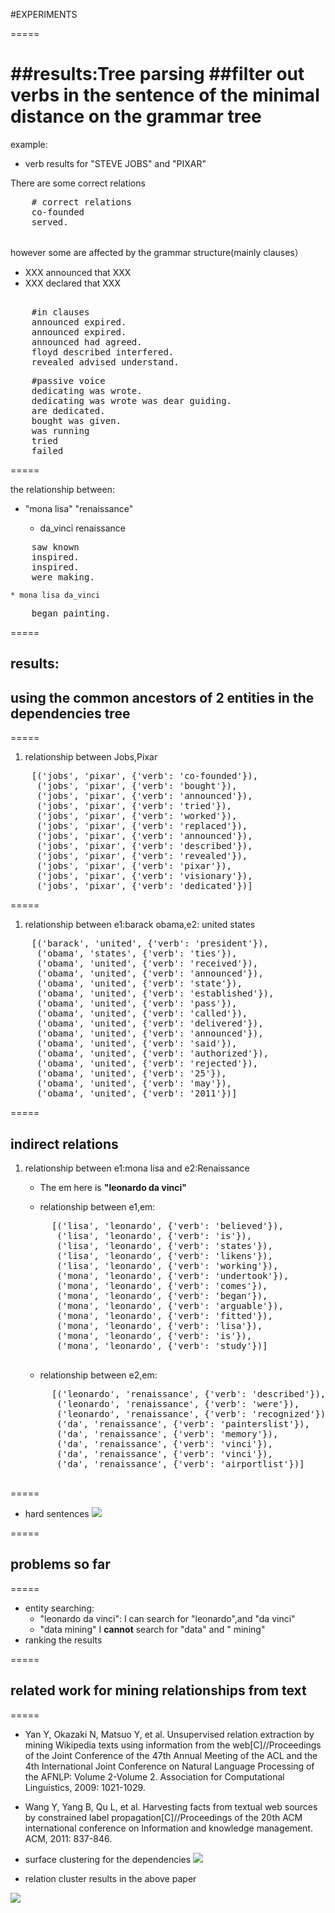 #EXPERIMENTS

=====

##results:Tree parsing
##filter out verbs in the sentence of the minimal distance on the grammar tree
=====
example:

* verb results for "STEVE JOBS" and "PIXAR"

There are some correct relations

<pre>
	# correct relations
	co-founded
	served.
	
</pre>	


however some are affected by the grammar structure(mainly clauses） 

* XXX announced that XXX
* XXX declared that XXX


<pre>	
	#in clauses
	announced expired.
	announced expired.
	announced had agreed.
	floyd described interfered.
	revealed advised understand.
</pre>	

<pre>
	#passive voice
	dedicating was wrote.
	dedicating was wrote was dear guiding.
	are dedicated.
	bought was given.
	was running 
	tried
	failed 
</pre>

=====

the relationship between:
* "mona lisa" "renaissance"

	* da_vinci renaissance
	
<pre>
	saw known
	inspired.
	inspired.
	were making.
</pre>
	
	* mona lisa da_vinci
	
<pre>
	began painting.
</pre>



=====

## results: 
## using the common ancestors of 2 entities in the dependencies tree
 
=====


1. relationship between Jobs,Pixar

<pre>
	[('jobs', 'pixar', {'verb': 'co-founded'}),
	 ('jobs', 'pixar', {'verb': 'bought'}),
	 ('jobs', 'pixar', {'verb': 'announced'}),
	 ('jobs', 'pixar', {'verb': 'tried'}),
	 ('jobs', 'pixar', {'verb': 'worked'}),
	 ('jobs', 'pixar', {'verb': 'replaced'}),
	 ('jobs', 'pixar', {'verb': 'announced'}),
	 ('jobs', 'pixar', {'verb': 'described'}),
	 ('jobs', 'pixar', {'verb': 'revealed'}),
	 ('jobs', 'pixar', {'verb': 'pixar'}),
	 ('jobs', 'pixar', {'verb': 'visionary'}),
	 ('jobs', 'pixar', {'verb': 'dedicated'})]
</pre>

=====

1. relationship between e1:barack obama,e2: united states

<pre>
	[('barack', 'united', {'verb': 'president'}),
	 ('obama', 'states', {'verb': 'ties'}),
	 ('obama', 'united', {'verb': 'received'}),
	 ('obama', 'united', {'verb': 'announced'}),
	 ('obama', 'united', {'verb': 'state'}),
	 ('obama', 'united', {'verb': 'established'}),
	 ('obama', 'united', {'verb': 'pass'}),
	 ('obama', 'united', {'verb': 'called'}),
	 ('obama', 'united', {'verb': 'delivered'}),
	 ('obama', 'united', {'verb': 'announced'}),
	 ('obama', 'united', {'verb': 'said'}),
	 ('obama', 'united', {'verb': 'authorized'}),
	 ('obama', 'united', {'verb': 'rejected'}),
	 ('obama', 'united', {'verb': '25'}),
	 ('obama', 'united', {'verb': 'may'}),
	 ('obama', 'united', {'verb': '2011'})]
</pre>


=====

## indirect relations

1. relationship between e1:mona lisa and e2:Renaissance
    
	* The em here is **"leonardo da vinci"**
	 
	* relationship between e1,em:
	<pre>
		[('lisa', 'leonardo', {'verb': 'believed'}),
		 ('lisa', 'leonardo', {'verb': 'is'}),
		 ('lisa', 'leonardo', {'verb': 'states'}),
		 ('lisa', 'leonardo', {'verb': 'likens'}),
		 ('lisa', 'leonardo', {'verb': 'working'}),
		 ('mona', 'leonardo', {'verb': 'undertook'}),
		 ('mona', 'leonardo', {'verb': 'comes'}),
		 ('mona', 'leonardo', {'verb': 'began'}),
		 ('mona', 'leonardo', {'verb': 'arguable'}),
		 ('mona', 'leonardo', {'verb': 'fitted'}),
		 ('mona', 'leonardo', {'verb': 'lisa'}),
		 ('mona', 'leonardo', {'verb': 'is'}),
		 ('mona', 'leonardo', {'verb': 'study'})]
	</pre>

	* relationship between e2,em:
	<pre>
		[('leonardo', 'renaissance', {'verb': 'described'}),
		 ('leonardo', 'renaissance', {'verb': 'were'}),
		 ('leonardo', 'renaissance', {'verb': 'recognized'}),
		 ('da', 'renaissance', {'verb': 'painterslist'}),
		 ('da', 'renaissance', {'verb': 'memory'}),
		 ('da', 'renaissance', {'verb': 'vinci'}),
		 ('da', 'renaissance', {'verb': 'vinci'}),
		 ('da', 'renaissance', {'verb': 'airportlist'})]
	</pre>
	
=====
* hard sentences 
![](./data/hard_sentences_example.png)



=====
## problems so far
=====

* entity searching:
	* "leonardo da vinci": I can search for "leonardo",and "da vinci"
	* "data mining" I **cannot** search for "data" and " mining"
* ranking the results

=====
## related work for mining relationships from text
=====

* Yan Y, Okazaki N, Matsuo Y, et al. Unsupervised relation extraction by mining Wikipedia texts using information from the web[C]//Proceedings of the Joint Conference of the 47th Annual Meeting of the ACL and the 4th International Joint Conference on Natural Language Processing of the AFNLP: Volume 2-Volume 2. Association for Computational Linguistics, 2009: 1021-1029.

* Wang Y, Yang B, Qu L, et al. Harvesting facts from textual web sources by constrained label propagation[C]//Proceedings of the 20th ACM international conference on Information and knowledge management. ACM, 2011: 837-846.

* surface clustering for the dependencies 
![](./data/dependency_graph.png)

* relation cluster results in the above paper

![](./data/relation.png)


